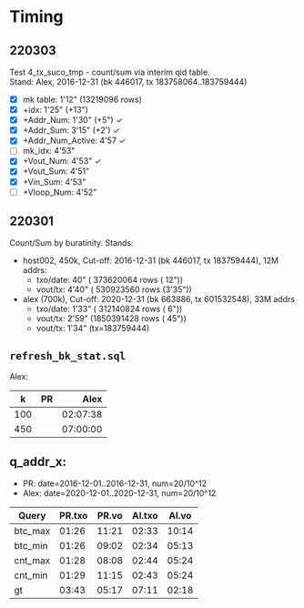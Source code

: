 # Timing

## 220303
Test 4_tx_suco_tmp - count/sum via interim qid table.  
Stand: Alex, 2016-12-31 (bk 446017, tx 183758064..183759444)

- [x] mk table: 1'12" (13219096 rows)
- [x] +idx: 1'25" (+13")
- [x] +Addr_Num: 1'30" (+5") &check;
- [x] +Addr_Sum: 3'15" (+2') &check;
- [x] +Addr_Num_Active: 4'57 &check;
- [ ] mk_idx: 4'53"
- [x] +Vout_Num: 4'53" &check;
- [x] +Vout_Sum: 4'51"
- [x] +Vin_Sum: 4'53"
- [ ] +Vloop_Num: 4'52"

## 220301

Count/Sum by buratinity.
Stands:
- host002, 450k, Cut-off: 2016-12-31 (bk 446017, tx 183759444), 12M addrs:
  - txo/date:   40" ( 373620064 rows (  12"))
  - vout/tx:  4'40" ( 530923560 rows (3'35"))
- alex (700k), Cut-off: 2020-12-31 (bk 663886, tx 601532548), 33M addrs
  - txo/date: 1'33" ( 312140824 rows (   6"))
  - vout/tx:  2'59" (1850391428 rows (  45"))
  - vout/tx:  1'34" (tx=183759444)

## `refresh_bk_stat.sql`

Alex:

 k |  PR | Alex
---|----:|----:
100|  | 02:07:38
450|  | 07:00:00

## q\_addr\_x:
- PR: date=2016-12-01..2016-12-31, num=20/10^12
- Alex: date=2020-12-01..2020-12-31, num=20/10^12

Query   | PR.txo| PR.vo | Al.txo| Al.vo
--------|-------|-------|-------|------
btc_max | 01:26 | 11:21 | 02:33 | 10:14
btc_min | 01:26 | 09:02 | 02:34 | 05:13
cnt_max | 01:28 | 08:08 | 02:44 | 05:24
cnt_min | 01:29 | 11:15 | 02:43 | 05:24
gt      | 03:43 | 05:17 | 07:11 | 02:18
